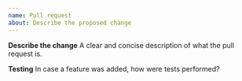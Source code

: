 ```yaml
---
name: Pull request
about: Describe the proposed change
---
```


**Describe the change**
A clear and concise description of what the pull request is.

**Testing**
In case a feature was added, how were tests performed?
